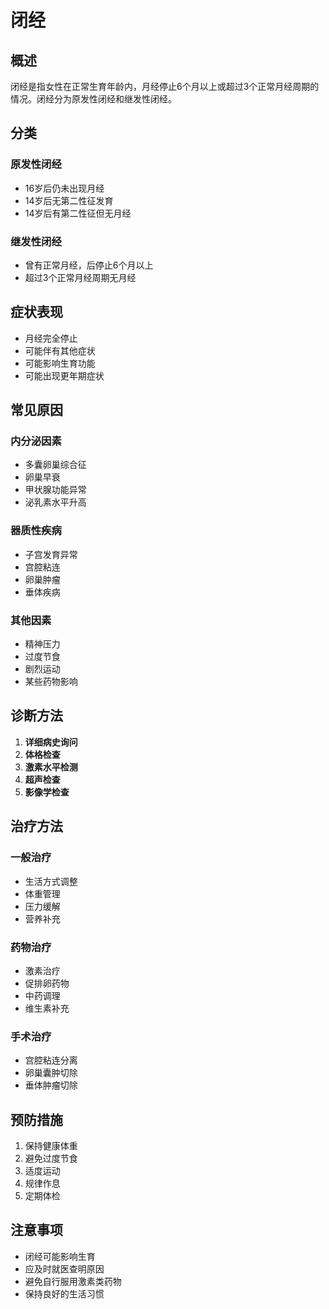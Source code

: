 # 闭经

## 概述

闭经是指女性在正常生育年龄内，月经停止6个月以上或超过3个正常月经周期的情况。闭经分为原发性闭经和继发性闭经。

## 分类

### 原发性闭经
- 16岁后仍未出现月经
- 14岁后无第二性征发育
- 14岁后有第二性征但无月经

### 继发性闭经
- 曾有正常月经，后停止6个月以上
- 超过3个正常月经周期无月经

## 症状表现

- 月经完全停止
- 可能伴有其他症状
- 可能影响生育功能
- 可能出现更年期症状

## 常见原因

### 内分泌因素
- 多囊卵巢综合征
- 卵巢早衰
- 甲状腺功能异常
- 泌乳素水平升高

### 器质性疾病
- 子宫发育异常
- 宫腔粘连
- 卵巢肿瘤
- 垂体疾病

### 其他因素
- 精神压力
- 过度节食
- 剧烈运动
- 某些药物影响

## 诊断方法

1. **详细病史询问**
2. **体格检查**
3. **激素水平检测**
4. **超声检查**
5. **影像学检查**

## 治疗方法

### 一般治疗
- 生活方式调整
- 体重管理
- 压力缓解
- 营养补充

### 药物治疗
- 激素治疗
- 促排卵药物
- 中药调理
- 维生素补充

### 手术治疗
- 宫腔粘连分离
- 卵巢囊肿切除
- 垂体肿瘤切除

## 预防措施

1. 保持健康体重
2. 避免过度节食
3. 适度运动
4. 规律作息
5. 定期体检

## 注意事项

- 闭经可能影响生育
- 应及时就医查明原因
- 避免自行服用激素类药物
- 保持良好的生活习惯 
